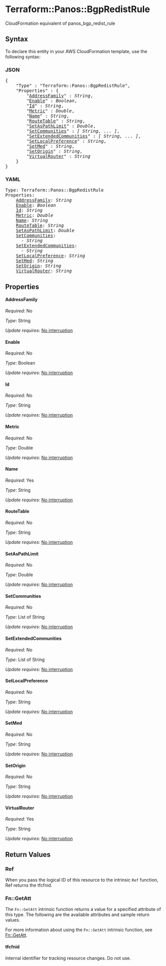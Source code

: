 # Terraform::Panos::BgpRedistRule

CloudFormation equivalent of panos_bgp_redist_rule

## Syntax

To declare this entity in your AWS CloudFormation template, use the following syntax:

### JSON

<pre>
{
    "Type" : "Terraform::Panos::BgpRedistRule",
    "Properties" : {
        "<a href="#addressfamily" title="AddressFamily">AddressFamily</a>" : <i>String</i>,
        "<a href="#enable" title="Enable">Enable</a>" : <i>Boolean</i>,
        "<a href="#id" title="Id">Id</a>" : <i>String</i>,
        "<a href="#metric" title="Metric">Metric</a>" : <i>Double</i>,
        "<a href="#name" title="Name">Name</a>" : <i>String</i>,
        "<a href="#routetable" title="RouteTable">RouteTable</a>" : <i>String</i>,
        "<a href="#setaspathlimit" title="SetAsPathLimit">SetAsPathLimit</a>" : <i>Double</i>,
        "<a href="#setcommunities" title="SetCommunities">SetCommunities</a>" : <i>[ String, ... ]</i>,
        "<a href="#setextendedcommunities" title="SetExtendedCommunities">SetExtendedCommunities</a>" : <i>[ String, ... ]</i>,
        "<a href="#setlocalpreference" title="SetLocalPreference">SetLocalPreference</a>" : <i>String</i>,
        "<a href="#setmed" title="SetMed">SetMed</a>" : <i>String</i>,
        "<a href="#setorigin" title="SetOrigin">SetOrigin</a>" : <i>String</i>,
        "<a href="#virtualrouter" title="VirtualRouter">VirtualRouter</a>" : <i>String</i>
    }
}
</pre>

### YAML

<pre>
Type: Terraform::Panos::BgpRedistRule
Properties:
    <a href="#addressfamily" title="AddressFamily">AddressFamily</a>: <i>String</i>
    <a href="#enable" title="Enable">Enable</a>: <i>Boolean</i>
    <a href="#id" title="Id">Id</a>: <i>String</i>
    <a href="#metric" title="Metric">Metric</a>: <i>Double</i>
    <a href="#name" title="Name">Name</a>: <i>String</i>
    <a href="#routetable" title="RouteTable">RouteTable</a>: <i>String</i>
    <a href="#setaspathlimit" title="SetAsPathLimit">SetAsPathLimit</a>: <i>Double</i>
    <a href="#setcommunities" title="SetCommunities">SetCommunities</a>: <i>
      - String</i>
    <a href="#setextendedcommunities" title="SetExtendedCommunities">SetExtendedCommunities</a>: <i>
      - String</i>
    <a href="#setlocalpreference" title="SetLocalPreference">SetLocalPreference</a>: <i>String</i>
    <a href="#setmed" title="SetMed">SetMed</a>: <i>String</i>
    <a href="#setorigin" title="SetOrigin">SetOrigin</a>: <i>String</i>
    <a href="#virtualrouter" title="VirtualRouter">VirtualRouter</a>: <i>String</i>
</pre>

## Properties

#### AddressFamily

_Required_: No

_Type_: String

_Update requires_: [No interruption](https://docs.aws.amazon.com/AWSCloudFormation/latest/UserGuide/using-cfn-updating-stacks-update-behaviors.html#update-no-interrupt)

#### Enable

_Required_: No

_Type_: Boolean

_Update requires_: [No interruption](https://docs.aws.amazon.com/AWSCloudFormation/latest/UserGuide/using-cfn-updating-stacks-update-behaviors.html#update-no-interrupt)

#### Id

_Required_: No

_Type_: String

_Update requires_: [No interruption](https://docs.aws.amazon.com/AWSCloudFormation/latest/UserGuide/using-cfn-updating-stacks-update-behaviors.html#update-no-interrupt)

#### Metric

_Required_: No

_Type_: Double

_Update requires_: [No interruption](https://docs.aws.amazon.com/AWSCloudFormation/latest/UserGuide/using-cfn-updating-stacks-update-behaviors.html#update-no-interrupt)

#### Name

_Required_: Yes

_Type_: String

_Update requires_: [No interruption](https://docs.aws.amazon.com/AWSCloudFormation/latest/UserGuide/using-cfn-updating-stacks-update-behaviors.html#update-no-interrupt)

#### RouteTable

_Required_: No

_Type_: String

_Update requires_: [No interruption](https://docs.aws.amazon.com/AWSCloudFormation/latest/UserGuide/using-cfn-updating-stacks-update-behaviors.html#update-no-interrupt)

#### SetAsPathLimit

_Required_: No

_Type_: Double

_Update requires_: [No interruption](https://docs.aws.amazon.com/AWSCloudFormation/latest/UserGuide/using-cfn-updating-stacks-update-behaviors.html#update-no-interrupt)

#### SetCommunities

_Required_: No

_Type_: List of String

_Update requires_: [No interruption](https://docs.aws.amazon.com/AWSCloudFormation/latest/UserGuide/using-cfn-updating-stacks-update-behaviors.html#update-no-interrupt)

#### SetExtendedCommunities

_Required_: No

_Type_: List of String

_Update requires_: [No interruption](https://docs.aws.amazon.com/AWSCloudFormation/latest/UserGuide/using-cfn-updating-stacks-update-behaviors.html#update-no-interrupt)

#### SetLocalPreference

_Required_: No

_Type_: String

_Update requires_: [No interruption](https://docs.aws.amazon.com/AWSCloudFormation/latest/UserGuide/using-cfn-updating-stacks-update-behaviors.html#update-no-interrupt)

#### SetMed

_Required_: No

_Type_: String

_Update requires_: [No interruption](https://docs.aws.amazon.com/AWSCloudFormation/latest/UserGuide/using-cfn-updating-stacks-update-behaviors.html#update-no-interrupt)

#### SetOrigin

_Required_: No

_Type_: String

_Update requires_: [No interruption](https://docs.aws.amazon.com/AWSCloudFormation/latest/UserGuide/using-cfn-updating-stacks-update-behaviors.html#update-no-interrupt)

#### VirtualRouter

_Required_: Yes

_Type_: String

_Update requires_: [No interruption](https://docs.aws.amazon.com/AWSCloudFormation/latest/UserGuide/using-cfn-updating-stacks-update-behaviors.html#update-no-interrupt)

## Return Values

### Ref

When you pass the logical ID of this resource to the intrinsic `Ref` function, Ref returns the tfcfnid.

### Fn::GetAtt

The `Fn::GetAtt` intrinsic function returns a value for a specified attribute of this type. The following are the available attributes and sample return values.

For more information about using the `Fn::GetAtt` intrinsic function, see [Fn::GetAtt](https://docs.aws.amazon.com/AWSCloudFormation/latest/UserGuide/intrinsic-function-reference-getatt.html).

#### tfcfnid

Internal identifier for tracking resource changes. Do not use.

